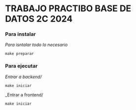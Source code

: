 # TRABAJO PRACTIBO BASE DE DATOS 2C 2024


### Para instalar

_Para isntalar todo lo necesario_

```
make preparar
```

### Para ejecutar

_Entrar a backend/_


```
make iniciar
```

_Entrar a frontend/

```
make iniciar
```

